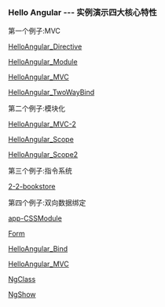 ### Hello Angular --- 实例演示四大核心特性
第一个例子:MVC

[HelloAngular_Directive](https://aelousdp.github.io/imooc/AngularJS实战/1-1-Start/HelloAngular_Directive.html)

[HelloAngular_Module](https://aelousdp.github.io/imooc/AngularJS实战/1-1-Start/HelloAngular_Module.html)

[HelloAngular_MVC](https://aelousdp.github.io/imooc/AngularJS实战/1-1-Start/HelloAngular_MVC.html)

[HelloAngular_TwoWayBind](https://aelousdp.github.io/imooc/AngularJS实战/1-1-Start/HelloAngular_TwoWayBind.html)

第二个例子:模块化

[HelloAngular_MVC-2](https://aelousdp.github.io/imooc/AngularJS实战/2-1-MVC/HelloAngular_MVC-2.html)

[HelloAngular_Scope](https://aelousdp.github.io/imooc/AngularJS实战/2-1-MVC/HelloAngular_Scope.html)

[HelloAngular_Scope2](https://aelousdp.github.io/imooc/AngularJS实战/2-1-MVC/HelloAngular_Scope2.html)

第三个例子:指令系统

[2-2-bookstore](https://aelousdp.github.io/imooc/AngularJS实战/2-2-bookstore/index.html)

第四个例子:双向数据绑定

[app-CSSModule](https://aelousdp.github.io/imooc/AngularJS实战/2-3-bind-app/CSSModule.html)

[Form](https://aelousdp.github.io/imooc/AngularJS实战/2-3-bind-app/Form.html)

[HelloAngular_Bind](https://aelousdp.github.io/imooc/AngularJS实战/2-3-bind-app/HelloAngular_Bind.html)

[HelloAngular_MVC](https://aelousdp.github.io/imooc/AngularJS实战/2-3-bind-app/HelloAngular_MVC.html)

[NgClass](https://aelousdp.github.io/imooc/AngularJS实战/2-3-bind-app/NgClass.html)

[NgShow](https://aelousdp.github.io/imooc/AngularJS实战/2-3-bind-app/NgShow.html)
